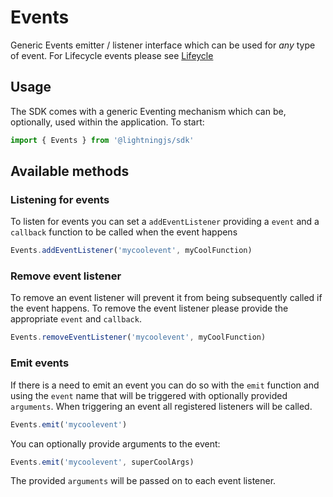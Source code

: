 # Events

Generic Events emitter / listener interface which can be used for _any_ type of event. For Lifecycle events please see [Lifeycle](/plugins/lifecycle.md)

## Usage

The SDK comes with a generic Eventing mechanism which can be, optionally, used within the application. To start:

```js
import { Events } from '@lightningjs/sdk'
```

## Available methods

### Listening for events

To listen for events you can set a `addEventListener` providing a `event` and a `callback` function to be called when the event happens

```js
Events.addEventListener('mycoolevent', myCoolFunction)
```

### Remove event listener

To remove an event listener will prevent it from being subsequently called if the event happens. To remove the event listener please provide the appropriate `event` and `callback`.

```js
Events.removeEventListener('mycoolevent', myCoolFunction)
```

### Emit events

If there is a need to emit an event you can do so with the `emit` function and using the `event` name that will be triggered with optionally provided `arguments`. When triggering an event all registered listeners will be called.

```js
Events.emit('mycoolevent')
```

You can optionally provide arguments to the event:

```js
Events.emit('mycoolevent', superCoolArgs)
```

The provided `arguments` will be passed on to each event listener.
